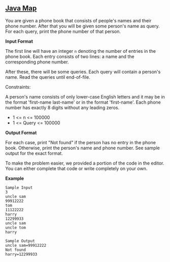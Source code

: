 ## [Java Map](https://www.hackerrank.com/challenges/phone-book/)

You are given a phone book that consists of people's names and their phone number. After that you will be given some person's name as query. For each query, print the phone number of that person.

**Input Format**

The first line will have an integer `n` denoting the number of entries in the phone book. 
Each entry consists of two lines: a name and the corresponding phone number.

After these, there will be some queries. 
Each query will contain a person's name. 
Read the queries until end-of-file.

Constraints:

A person's name consists of only lower-case English letters and it may be in the format 'first-name last-name' or in the format 'first-name'.
Each phone number has exactly 8 digits without any leading zeros.

* 1 <= n <= 100000
* 1 <= Query <= 100000

**Output Format**

For each case, print "Not found" if the person has no entry in the phone book. 
Otherwise, print the person's name and phone number. See sample output for the exact format.

To make the problem easier, we provided a portion of the code in the editor. 
You can either complete that code or write completely on your own.

**Example**
````
Sample Input
3
uncle sam
99912222
tom
11122222
harry
12299933
uncle sam
uncle tom
harry

Sample Output
uncle sam=99912222
Not found
harry=12299933
````